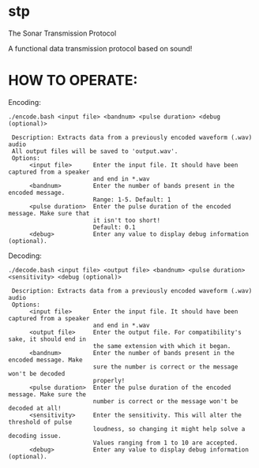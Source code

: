 # stp
The Sonar Transmission Protocol
  
A functional data transmission protocol based on sound!

# HOW TO OPERATE:
Encoding:

    ./encode.bash <input file> <bandnum> <pulse duration> <debug (optional)>

     Description: Extracts data from a previously encoded waveform (.wav) audio
     All output files will be saved to 'output.wav'.
     Options:
          <input file>      Enter the input file. It should have been captured from a speaker
                            and end in *.wav
          <bandnum>         Enter the number of bands present in the encoded message.
                            Range: 1-5. Default: 1
          <pulse duration>  Enter the pulse duration of the encoded message. Make sure that
                            it isn't too short!
                            Default: 0.1
          <debug>           Enter any value to display debug information (optional).
Decoding:
            
    ./decode.bash <input file> <output file> <bandnum> <pulse duration> <sensitivity> <debug (optional)>

     Description: Extracts data from a previously encoded waveform (.wav) audio
     Options:
          <input file>      Enter the input file. It should have been captured from a speaker
                            and end in *.wav
          <output file>     Enter the output file. For compatibility's sake, it should end in
                            the same extension with which it began.
          <bandnum>         Enter the number of bands present in the encoded message. Make
                            sure the number is correct or the message won't be decoded
                            properly!
          <pulse duration>  Enter the pulse duration of the encoded message. Make sure the
                            number is correct or the message won't be decoded at all!
          <sensitivity>     Enter the sensitivity. This will alter the threshold of pulse
                            loudness, so changing it might help solve a decoding issue.
                            Values ranging from 1 to 10 are accepted.
          <debug>           Enter any value to display debug information (optional).
